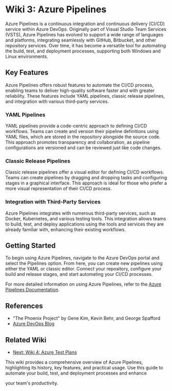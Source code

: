 # Wiki 3: Azure Pipelines

Azure Pipelines is a continuous integration and continuous delivery (CI/CD) service within Azure DevOps. Originally part of Visual Studio Team Services (VSTS), Azure Pipelines has evolved to support a wide range of languages and platforms, integrating seamlessly with GitHub, Bitbucket, and other repository services. Over time, it has become a versatile tool for automating the build, test, and deployment processes, supporting both Windows and Linux environments.

## Key Features

Azure Pipelines offers robust features to automate the CI/CD process, enabling teams to deliver high-quality software faster and with greater reliability. These features include YAML pipelines, classic release pipelines, and integration with various third-party services.

### YAML Pipelines

YAML pipelines provide a code-centric approach to defining CI/CD workflows. Teams can create and version their pipeline definitions using YAML files, which are stored in the repository alongside the source code. This approach promotes transparency and collaboration, as pipeline configurations are versioned and can be reviewed just like code changes.

### Classic Release Pipelines

Classic release pipelines offer a visual editor for defining CI/CD workflows. Teams can create pipelines by dragging and dropping tasks and configuring stages in a graphical interface. This approach is ideal for those who prefer a more visual representation of their CI/CD process.

### Integration with Third-Party Services

Azure Pipelines integrates with numerous third-party services, such as Docker, Kubernetes, and various testing tools. This integration allows teams to build, test, and deploy applications using the tools and services they are already familiar with, enhancing their existing workflows.

## Getting Started

To begin using Azure Pipelines, navigate to the Azure DevOps portal and select the Pipelines option. From here, you can create new pipelines using either the YAML or classic editor. Connect your repository, configure your build and release stages, and start automating your CI/CD processes.

For more detailed information on using Azure Pipelines, refer to the [Azure Pipelines Documentation](https://docs.microsoft.com/en-us/azure/devops/pipelines/).

## References

- "The Phoenix Project" by Gene Kim, Kevin Behr, and George Spafford
- [Azure DevOps Blog](https://devblogs.microsoft.com/devops/)

## Related Wiki

- [Next: Wiki 4: Azure Test Plans](4-wiki-azure-test-plans.md)

This wiki provides a comprehensive overview of Azure Pipelines, highlighting its history, key features, and practical usage. Use this guide to automate your build, test, and deployment processes and enhance

 your team's productivity.